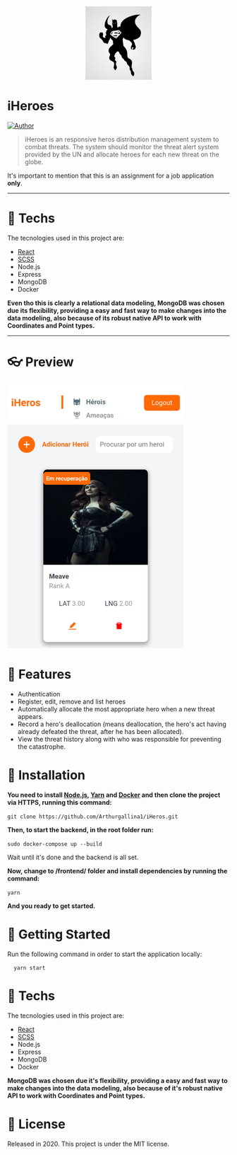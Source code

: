 <p align="center">
   <img src="frontend/src/assets/logo.png" width="150""/>
</p>

# iHeroes


[![Author](https://img.shields.io/badge/author-Arthur%20Gallina-EE4D64?style=flat-square)](https://github.com/Arthurgallina1)

> iHeroes is an responsive heros distribution management system to combat threats. The system should monitor the threat alert system provided by the UN and allocate heroes for each new threat on the globe. 

It's important to mention that this is an assignment for a job application **only**.

---

# :postbox: Techs

The tecnologies used in this project are: 
* [React](https://pt-br.reactjs.org/) 
* [SCSS](https://sass-lang.com/)
* Node.js 
* Express
* MongoDB
* Docker

**Even tho this is clearly a relational data modeling, MongoDB was chosen due its flexibility, providing a easy and fast way to make changes into the data modeling, also because of its robust native API
to work with Coordinates and Point types.**

---

# :eyeglasses: Preview
<p></p>
 <img src="frontend/src/assets/mobile.png" width="400" height="600" border="0" />&nbsp;&nbsp;&nbsp;&nbsp;&nbsp;&nbsp;
</p>


# :rocket: Features

* Authentication
* Register, edit, remove and list heroes
* Automatically allocate the most appropriate hero when a new threat appears.
* Record a hero's deallocation (means deallocation, the hero's act having already defeated the threat, after he has been allocated).
* View the threat history along with who was responsible for preventing the catastrophe.

# :construction_worker: Installation

**You need to install [Node.js](https://nodejs.org/en/download/), [Yarn](https://yarnpkg.com/) and [Docker](https://docs.docker.com/compose/) and then clone the project via HTTPS, running this command:**

```git clone https://github.com/Arthurgallina1/iHeros.git```

**Then, to start the backend, in the root folder run:**

```sudo docker-compose up --build```

Wait until it's done and the backend is all set.

**Now, change to /frontend/ folder and install dependencies by running the command:**

```yarn```

**And you ready to get started.**

# :runner: Getting Started

Run the following command in order to start the application locally:

```
  yarn start
```

# :postbox: Techs

The tecnologies used in this project are: 
* [React](https://pt-br.reactjs.org/) 
* [SCSS](https://sass-lang.com/)
* Node.js 
* Express
* MongoDB
* Docker

**MongoDB was chosen due it's flexibility, providing a easy and fast way to make changes into the data modeling, also because of it's robust native API
to work with Coordinates and Point types.**



# :closed_book: License

Released in 2020.
This project is under the MIT license.
